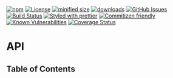 [![npm](https://img.shields.io/npm/v/npm-dep-graph.svg)](https://www.npmjs.com/package/npm-dep-graph)
[![License](https://img.shields.io/badge/License-BSD%203--Clause-blue.svg)](https://opensource.org/licenses/BSD-3-Clause)
[![minified size](https://badgen.net/bundlephobia/min/npm-dep-graph)](https://bundlephobia.com/result?p=npm-dep-graph)
[![downloads](http://img.shields.io/npm/dm/npm-dep-graph.svg?style=flat-square)](https://npmjs.org/package/npm-dep-graph)
[![GitHub Issues](https://img.shields.io/github/issues/arlac77/npm-dep-graph.svg?style=flat-square)](https://github.com/arlac77/npm-dep-graph/issues)
[![Build Status](https://img.shields.io/endpoint.svg?url=https%3A%2F%2Factions-badge.atrox.dev%2Farlac77%2Fnpm-dep-graph%2Fbadge\&style=flat)](https://actions-badge.atrox.dev/arlac77/npm-dep-graph/goto)
[![Styled with prettier](https://img.shields.io/badge/styled_with-prettier-ff69b4.svg)](https://github.com/prettier/prettier)
[![Commitizen friendly](https://img.shields.io/badge/commitizen-friendly-brightgreen.svg)](http://commitizen.github.io/cz-cli/)
[![Known Vulnerabilities](https://snyk.io/test/github/arlac77/npm-dep-graph/badge.svg)](https://snyk.io/test/github/arlac77/npm-dep-graph)
[![Coverage Status](https://coveralls.io/repos/arlac77/npm-dep-graph/badge.svg)](https://coveralls.io/github/arlac77/npm-dep-graph)

# API

<!-- Generated by documentation.js. Update this documentation by updating the source code. -->

## Table of Contents
